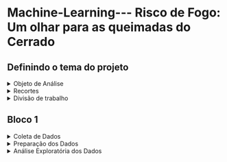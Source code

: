 # Machine-Learning--- Risco de Fogo: Um olhar para as queimadas do Cerrado
## Definindo o tema do projeto
<details><summary>Objeto de Análise</summary>
<p>
Durante a primeira aula, discutimos a respeito das áreas em comum que nos interessavam, e percebemos que nossos interesses convergiam para as áreas biológicas e sociais. Por isso, decidimos explorar um tema relacionado à área socio ambiental.
<br>
Tendo isso em mente, analisamos algumas das bases disponibilizadas no arquivo "Material de Estudo" e nos interessamos pelas APIs e pelas Databases do INPE. A partir disso, passamos a desenvolver a ideia de um projeto que relacionava as queimadas na vegetação brasileira com outros fatores, tais como precipitação e quantidades de dias sem chuva.
<br>
Por fim, decidimos que, a partir desses dados e fatores analisados, tentaríamos fazer uma previsão de focos de incêndio pelo método de regressão, utilizando o Machine Learning.
</p>
</details>
<details><summary>Recortes</summary>
<p>
Uma das grandes discussões realisadas pelo nosso grupo foi quais recortes utilizaríamos para desenvolver o projeto. Acabamos por decidir o Bioma Cerrado, que é o segundo bioma mais afetado por queimadas e todo o brasil e sobre o qual há muitos dados disponíveis para estudo.
</p>
</details>
<details><summary>Divisão de trabalho</summary>
<p>
Ao analisar a lista de tarefas para o Bloco 1 de Aprendizado de Máquina, decidimos que seria válido que cada uma das integrantes ficasse responsável com um dos tópicos da lista. Ao final, o trabalho foi realizado de maneira bem mais conjunta do que o previsto, já que nós nos ajudamos umas as outras durante o processo!
</p>
</details>

## Bloco 1
<details><summary>Coleta de Dados</summary>
<p>
Durante, principalmente, as primeiras duas semanas desde a definição do nosso tema, pesquisamos intensamente por bancos de dados e APIa que nos auxiliassem no desenvolvimento do nosso sistema de aprendizado de máquina. Priorizamos dados confiáveis e em formatos que facilitassem a manipulação pelo jupyter na linguagem python. Concluímos, por fim, appos discusões com nossos professores, que os dados do INPE eram de fato os mais seguros e também os mais completos para se trabalhar, contendo neles não apenas a localização exata das queimadas, como também o risco de fogo, o bioma ao qual aquela região pertence, a precipitação, o número de dias sem chuva, entre outros.
 <br>
Coletamos, pois, todos os dados de queimadas do INPE desde o começo de 2022 até julho de 2022. Esse conjunto de dados, para nossa surpresa, não incluía somente informações sobre o Brasil, mas sobre o mundo inteiro. Por isso, na tarefa seguinte (de preparação), foi essencial que filtrássemos os dados.
</p>
</details>
<details><summary>Preparação dos Dados</summary>
<p>
......
</p>
</details>
<details><summary>Análise Exploratória dos Dados</summary>
<p>
.....
</p>
</details>

